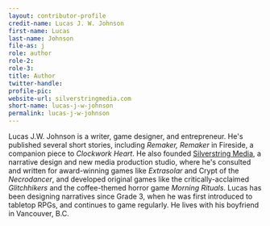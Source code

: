 ```yaml
---
layout: contributor-profile
credit-name: Lucas J. W. Johnson
first-name: Lucas
last-name: Johnson
file-as: j
role: author
role-2:
role-3:
title: Author
twitter-handle:
profile-pic:
website-url: silverstringmedia.com
short-name: lucas-j-w-johnson
permalink: lucas-j-w-johnson
---
```

Lucas J.W. Johnson is a writer, game designer, and entrepreneur. He's published several short stories, including _Remaker, Remaker_ in Fireside, a companion piece to _Clockwork Heart_. He also founded [Silverstring Media](ttp://silverstringmedia.com/), a narrative design and new media production studio, where he's consulted and written for award-winning games like _Extrasolar_ and Crypt of the _Necrodancer_, and developed original games like the critically-acclaimed _Glitchhikers_ and the coffee-themed horror game _Morning Rituals_. Lucas has been designing narratives since Grade 3, when he was first introduced to tabletop RPGs, and continues to game regularly. He lives with his boyfriend in Vancouver, B.C.
